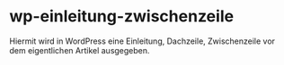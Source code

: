 wp-einleitung-zwischenzeile
===========================

Hiermit wird in WordPress eine Einleitung, Dachzeile, Zwischenzeile vor dem eigentlichen Artikel ausgegeben.
